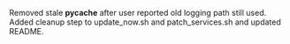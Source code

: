 Removed stale __pycache__ after user reported old logging path still used.
Added cleanup step to update_now.sh and patch_services.sh and updated README.
